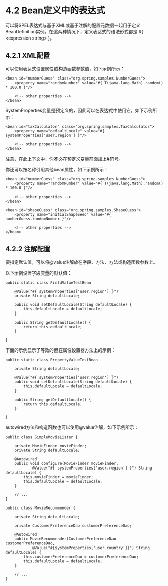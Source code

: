 # 4.2 Bean定义中的表达式

可以将SPEL表达式与基于XML或基于注解的配置元数据一起用于定义BeanDefinition实例。在这两种情况下，定义表达式的语法形式都是 #{ &lt;expression string> }。

## 4.2.1 XML配置

可以使用表达式设置属性或构造函数参数值，如下示例所示：

~~~
<bean id="numberGuess" class="org.spring.samples.NumberGuess">
    <property name="randomNumber" value="#{ T(java.lang.Math).random() * 100.0 }"/>

    <!-- other properties -->
</bean>
~~~

SystemProperties变量是预定义的，因此可以在表达式中使用它，如下示例所示：

~~~
<bean id="taxCalculator" class="org.spring.samples.TaxCalculator">
    <property name="defaultLocale" value="#{ systemProperties['user.region'] }"/>

    <!-- other properties -->
</bean>
~~~

注意，在此上下文中，你不必在预定义变量前面加上#符号。

你还可以按名称引用其他bean属性，如下示例所示：

~~~
<bean id="numberGuess" class="org.spring.samples.NumberGuess">
    <property name="randomNumber" value="#{ T(java.lang.Math).random() * 100.0 }"/>

    <!-- other properties -->
</bean>

<bean id="shapeGuess" class="org.spring.samples.ShapeGuess">
    <property name="initialShapeSeed" value="#{ numberGuess.randomNumber }"/>

    <!-- other properties -->
</bean>
~~~

## 4.2.2 注解配置

要指定默认值，可以将@value注解放在字段、方法、方法或构造函数参数上。

以下示例设置字段变量的默认值：

~~~
public static class FieldValueTestBean

    @Value("#{ systemProperties['user.region'] }")
    private String defaultLocale;

    public void setDefaultLocale(String defaultLocale) {
        this.defaultLocale = defaultLocale;
    }

    public String getDefaultLocale() {
        return this.defaultLocale;
    }

}
~~~

下面的示例显示了等效的但在属性设置器方法上的示例：

~~~
public static class PropertyValueTestBean

    private String defaultLocale;

    @Value("#{ systemProperties['user.region'] }")
    public void setDefaultLocale(String defaultLocale) {
        this.defaultLocale = defaultLocale;
    }

    public String getDefaultLocale() {
        return this.defaultLocale;
    }

}
~~~

autowired方法和构造函数也可以使用@value注解，如下示例所示：

~~~
public class SimpleMovieLister {

    private MovieFinder movieFinder;
    private String defaultLocale;

    @Autowired
    public void configure(MovieFinder movieFinder,
            @Value("#{ systemProperties['user.region'] }") String defaultLocale) {
        this.movieFinder = movieFinder;
        this.defaultLocale = defaultLocale;
    }

    // ...
}
~~~

~~~
public class MovieRecommender {

    private String defaultLocale;

    private CustomerPreferenceDao customerPreferenceDao;

    @Autowired
    public MovieRecommender(CustomerPreferenceDao customerPreferenceDao,
            @Value("#{systemProperties['user.country']}") String defaultLocale) {
        this.customerPreferenceDao = customerPreferenceDao;
        this.defaultLocale = defaultLocale;
    }

    // ...
}
~~~
